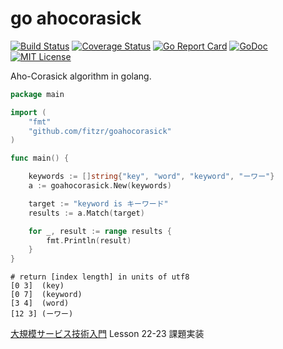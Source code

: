 go ahocorasick
===========
[![Build Status](https://circleci.com/gh/fitzr/goahocorasick.svg?style=shield)](https://circleci.com/gh/fitzr/goahocorasick) [![Coverage Status](https://coveralls.io/repos/github/fitzr/goahocorasick/badge.svg?branch=master)](https://coveralls.io/github/fitzr/goahocorasick?branch=master) [![Go Report Card](https://goreportcard.com/badge/github.com/fitzr/goahocorasick)](https://goreportcard.com/report/github.com/fitzr/goahocorasick) [![GoDoc](https://godoc.org/github.com/fitzr/goahocorasick?status.png)](https://godoc.org/github.com/fitzr/goahocorasick) [![MIT License](http://img.shields.io/badge/license-MIT-blue.svg?style=flat)](https://github.com/fitzr/goahocorasick/blob/master/LICENSE)

Aho-Corasick algorithm in golang.

~~~ go
package main

import (
    "fmt"
    "github.com/fitzr/goahocorasick"
)

func main() {

    keywords := []string{"key", "word", "keyword", "ーワー"}
    a := goahocorasick.New(keywords)

    target := "keyword is キーワード"
    results := a.Match(target)

    for _, result := range results {
        fmt.Println(result)
    }
}
~~~

~~~
# return [index length] in units of utf8
[0 3]  (key)
[0 7]  (keyword)
[3 4]  (word)
[12 3] (ーワー)
~~~

[大規模サービス技術入門](http://gihyo.jp/book/2010/978-4-7741-4307-1) Lesson 22-23 課題実装
